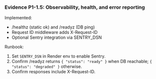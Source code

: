 ### Evidence P1-1.5: Observability, health, and error reporting

Implemented:
- /healthz (static ok) and /readyz (DB ping)
- Request ID middleware adds X-Request-ID
- Optional Sentry integration via SENTRY_DSN

Runbook:
1) Set `SENTRY_DSN` in Render env to enable Sentry.
2) Confirm /readyz returns `{ "status": "ready" }` when DB reachable; `{ "status": "degraded" }` otherwise.
3) Confirm responses include X-Request-ID.

